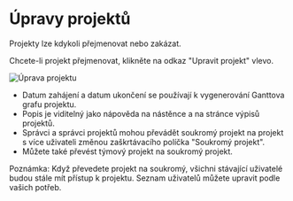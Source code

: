 Úpravy projektů
================

Projekty lze kdykoli přejmenovat nebo zakázat.

Chcete-li projekt přejmenovat, klikněte na odkaz "Upravit projekt" vlevo.

![Úprava projektu](screenshots/project-edition.png)

- Datum zahájení a datum ukončení se používají k vygenerování Ganttova grafu projektu.
- Popis je viditelný jako nápověda na nástěnce a na stránce výpisů projektů.
- Správci a správci projektů mohou převádět soukromý projekt na projekt s více uživateli změnou zaškrtávacího políčka "Soukromý projekt".
- Můžete také převést týmový projekt na soukromý projekt.

Poznámka: Když převedete projekt na soukromý, všichni stávající uživatelé budou stále mít přístup k projektu. Seznam uživatelů můžete upravit podle vašich potřeb.